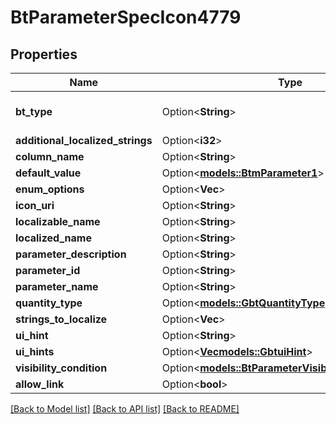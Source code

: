 # BtParameterSpecIcon4779

## Properties

Name | Type | Description | Notes
------------ | ------------- | ------------- | -------------
**bt_type** | Option<**String**> | Type of JSON object. | [optional]
**additional_localized_strings** | Option<**i32**> |  | [optional]
**column_name** | Option<**String**> |  | [optional]
**default_value** | Option<[**models::BtmParameter1**](BTMParameter-1.md)> |  | [optional]
**enum_options** | Option<**Vec<String>**> |  | [optional]
**icon_uri** | Option<**String**> |  | [optional]
**localizable_name** | Option<**String**> |  | [optional]
**localized_name** | Option<**String**> |  | [optional]
**parameter_description** | Option<**String**> |  | [optional]
**parameter_id** | Option<**String**> |  | [optional]
**parameter_name** | Option<**String**> |  | [optional]
**quantity_type** | Option<[**models::GbtQuantityType**](GBTQuantityType.md)> |  | [optional]
**strings_to_localize** | Option<**Vec<String>**> |  | [optional]
**ui_hint** | Option<**String**> |  | [optional]
**ui_hints** | Option<[**Vec<models::GbtuiHint>**](GBTUIHint.md)> |  | [optional]
**visibility_condition** | Option<[**models::BtParameterVisibilityCondition177**](BTParameterVisibilityCondition-177.md)> |  | [optional]
**allow_link** | Option<**bool**> |  | [optional]

[[Back to Model list]](../README.md#documentation-for-models) [[Back to API list]](../README.md#documentation-for-api-endpoints) [[Back to README]](../README.md)


